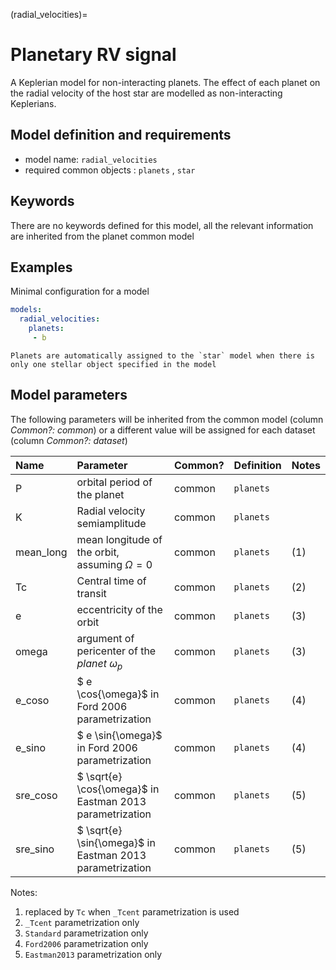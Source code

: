 (radial_velocities)=

# Planetary RV signal

A Keplerian model for non-interacting planets.
The effect of each planet on the radial velocity of the host star are modelled as non-interacting Keplerians.

## Model definition and requirements

- model name: ``radial_velocities``
- required common objects : ``planets`` , ``star``

## Keywords

There are no keywords defined for this model, all the relevant information are inherited from the planet common model

## Examples

Minimal configuration for a model

```yaml
models:
  radial_velocities:
    planets:
     - b
```

```{tip}
Planets are automatically assigned to the `star` model when there is only one stellar object specified in the model
```

## Model parameters

The following parameters will be inherited from the common model (column *Common?: common*) or a different value will be assigned for each dataset (column *Common?: dataset*)

| Name        | Parameter | Common?  | Definition  | Notes |
| :---        | :-------- | :-------------  | :-----  | :---- |
| P      | orbital period of the planet | common | ``planets``     | |
| K      | Radial velocity semiamplitude | common | ``planets``     | |
| mean_long | mean longitude of the orbit, assuming $\Omega=0$ | common | ``planets`` | (1) |
| Tc     | Central time of transit              | common | ``planets``     | (2)|
| e      | eccentricity of the orbit  | common | ``planets`` | (3) |
| omega  | argument of pericenter of the *planet* $\omega_p$  | common |  ``planets`` | (3) |
| e_coso | $ e \cos{\omega}$ in Ford 2006 parametrization | common |  ``planets`` | (4) |
| e_sino | $ e \sin{\omega}$ in Ford 2006 parametrization | common |  ``planets`` | (4) |
| sre_coso | $ \sqrt{e} \cos{\omega}$ in Eastman 2013 parametrization | common |  ``planets`` | (5)|
| sre_sino | $ \sqrt{e} \sin{\omega}$ in Eastman 2013 parametrization | common |  ``planets`` | (5) |

Notes:

  1. replaced by ``Tc`` when ``_Tcent`` parametrization is used
  2. ``_Tcent`` parametrization only
  3. ``Standard`` parametrization only
  4. ``Ford2006`` parametrization only
  5. ``Eastman2013`` parametrization only